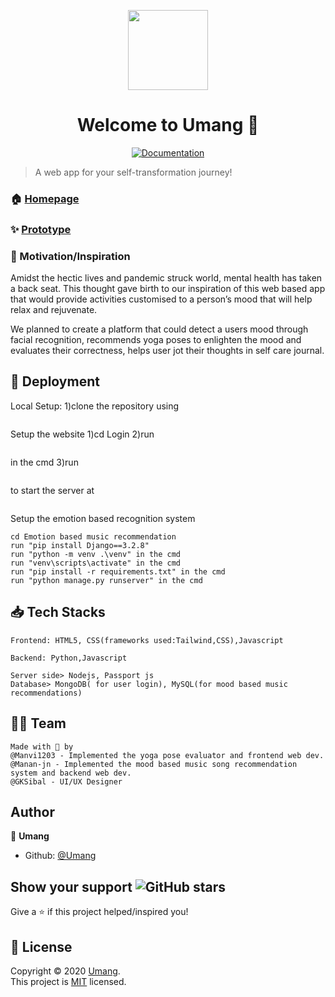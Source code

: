 <p align="center"><img align="center" src="![image](https://user-images.githubusercontent.com/77841499/136694972-7b5f5e4e-36d7-4998-9fe7-b8b7c8b93062.png)
" height="128" /></p>
<h1 align="center">Welcome to Umang 💜</h1>
<p align="center">
  <a href="" target="_blank">
    <img alt="Documentation" src="https://img.shields.io/badge/documentation-yes-brightgreen.svg" />
  </a>
 <!-- <a href="https://github.com///blob/master/LICENSE" target="_blank">
    <img alt="License: MIT" src="https://img.shields.io/badge/License-AGPL-yellow.svg" />
  </a>
  <img alt="GitHub last commit" src="https://img.shields.io/github/last-commit/Runbhumi/Runbhumi">
    <img alt="GitHub Workflow Status" src="https://img.shields.io/github/workflow/status/Runbhumi/Runbhumi/Flutter%20CI?logo=dart&logoColor=lightblue">
</p> -->

> A web app for your self-transformation journey!

### 🏠 [Homepage]()

### ✨ [Prototype](https://www.figma.com/file/PJFU10RLMTZn6pPjh1E5tb/umang-team-library?node-id=387%3A4)


### 💪 Motivation/Inspiration
<p>Amidst the hectic lives and pandemic struck world, mental health has taken a back seat. This thought gave birth to our inspiration of this web based app that would provide activities customised to a person’s mood that will help relax and rejuvenate.</p>

<p>
We planned to create a platform that could detect a users mood through facial recognition, recommends yoga poses to enlighten the mood and evaluates their correctness, helps user jot their thoughts in self care journal.</p>

## 🧪 Deployment

Local Setup:
1)clone the repository using 
```git clone https://github.com/Manan-jn/Umang.git 
```

Setup the website
1)cd Login
2)run 
```npm install
```
in the cmd
3)run 
```nodemon app.js
```
to start the server at 
```localhost:3000
```

Setup the emotion based recognition system

```
cd Emotion based music recommendation
run "pip install Django==3.2.8"
run "python -m venv .\venv" in the cmd
run "venv\scripts\activate" in the cmd
run "pip install -r requirements.txt" in the cmd
run "python manage.py runserver" in the cmd 

```
  

## 📥 Tech Stacks 

```
Frontend: HTML5, CSS(frameworks used:Tailwind,CSS),Javascript

Backend: Python,Javascript

Server side> Nodejs, Passport js
Database> MongoDB( for user login), MySQL(for mood based music recommendations)

```

## 👷‍♂️ Team


```
Made with 💜 by 
@Manvi1203 - Implemented the yoga pose evaluator and frontend web dev.
@Manan-jn - Implemented the mood based music song recommendation system and backend web dev. 
@GKSibal - UI/UX Designer
```

## Author

🏢 **Umang**

- Github: [@Umang](https://github.com/Manan-jn/Umang)

## Show your support <img alt="GitHub stars" src="">

Give a ⭐️ if this project helped/inspired you!

## 📝 License

Copyright © 2020 [Umang](https://github.com/Manan-jn/Umang).<br />
This project is [MIT]() licensed.
